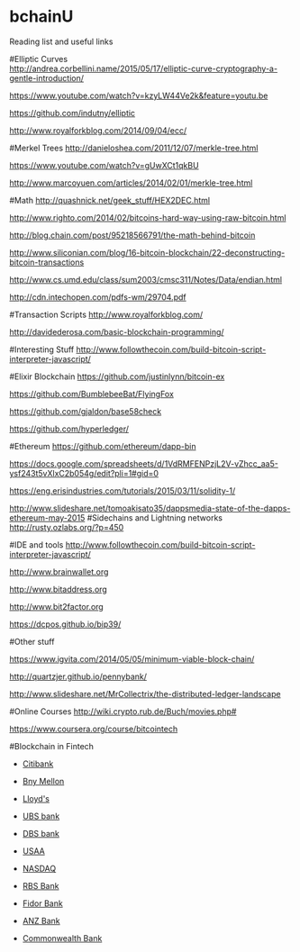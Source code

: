 # bchainU
Reading list and useful links

#Elliptic Curves  
http://andrea.corbellini.name/2015/05/17/elliptic-curve-cryptography-a-gentle-introduction/

https://www.youtube.com/watch?v=kzyLW44Ve2k&feature=youtu.be 

https://github.com/indutny/elliptic

http://www.royalforkblog.com/2014/09/04/ecc/

#Merkel Trees
http://danieloshea.com/2011/12/07/merkle-tree.html

https://www.youtube.com/watch?v=gUwXCt1qkBU

http://www.marcoyuen.com/articles/2014/02/01/merkle-tree.html


#Math 
http://quashnick.net/geek_stuff/HEX2DEC.html

http://www.righto.com/2014/02/bitcoins-hard-way-using-raw-bitcoin.html 

http://blog.chain.com/post/95218566791/the-math-behind-bitcoin

http://www.siliconian.com/blog/16-bitcoin-blockchain/22-deconstructing-bitcoin-transactions

http://www.cs.umd.edu/class/sum2003/cmsc311/Notes/Data/endian.html

http://cdn.intechopen.com/pdfs-wm/29704.pdf

#Transaction Scripts
http://www.royalforkblog.com/

http://davidederosa.com/basic-blockchain-programming/

#Interesting Stuff
http://www.followthecoin.com/build-bitcoin-script-interpreter-javascript/

#Elixir Blockchain
https://github.com/justinlynn/bitcoin-ex

https://github.com/BumblebeeBat/FlyingFox

https://github.com/gjaldon/base58check

https://github.com/hyperledger/

#Ethereum 
https://github.com/ethereum/dapp-bin

https://docs.google.com/spreadsheets/d/1VdRMFENPzjL2V-vZhcc_aa5-ysf243t5vXlxC2b054g/edit?pli=1#gid=0

https://eng.erisindustries.com/tutorials/2015/03/11/solidity-1/

http://www.slideshare.net/tomoakisato35/dappsmedia-state-of-the-dapps-ethereum-may-2015
#Sidechains and Lightning networks
http://rusty.ozlabs.org/?p=450

#IDE and tools
http://www.followthecoin.com/build-bitcoin-script-interpreter-javascript/

http://www.brainwallet.org

http://www.bitaddress.org

http://www.bit2factor.org

https://dcpos.github.io/bip39/

#Other stuff

https://www.igvita.com/2014/05/05/minimum-viable-block-chain/

http://quartzjer.github.io/pennybank/

http://www.slideshare.net/MrCollectrix/the-distributed-ledger-landscape

#Online Courses
http://wiki.crypto.rub.de/Buch/movies.php#

https://www.coursera.org/course/bitcointech

#Blockchain in Fintech
 
- [Citibank](http://cointelegraph.com/news/114717/citi-develops-3-blockchains-with-own-citicoin-token)
- [Bny Mellon](http://blogs.wsj.com/cio/2015/04/05/bny-mellon-explores-bitcoins-potential/)

- [Lloyd's](http://www.coindesk.com/bitcoin-and-blockchain-up-for-debate-at-futuremoney-conference/)

- [UBS bank](http://blogs.wsj.com/digits/2015/04/02/ubs-to-open-blockchain-research-lab-in-london/)

- [DBS bank](http://bravenewcoin.com/news/dbs-bank-to-host-blockchain-hackathon/)

- [USAA](http://www.coindesk.com/usaa-blockchain-technology-decentralize-operations/)

- [NASDAQ](http://www.nasdaq.com/press-release/nasdaq-launches-enterprisewide-blockchain-technology-initiative-20150511-00485)

- [RBS Bank](http://www.coindesk.com/rbs-trials-ripple-part-3-5-billion-tech-revamp/)

- [Fidor Bank](http://www.coindesk.com/fidor-becomes-first-bank-to-use-ripple-payment-protocol/)

- [ANZ Bank](http://www.newsbtc.com/2015/06/09/westpac-and-anz-join-ripple-labs-bandwagon-with-cba/)

- [Commonwealth Bank](http://www.newsbtc.com/2015/06/01/commonwealth-bank-of-australia-to-work-with-ripple-labs/)



